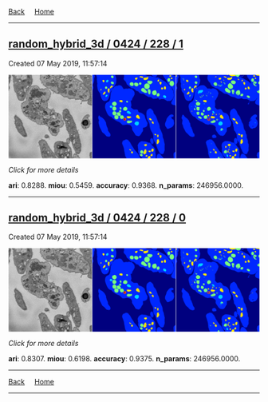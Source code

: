 
[Back](..)&nbsp;&nbsp;&nbsp;&nbsp;&nbsp;[Home](https://leapmanlab.github.io/snapshots)

---

<div class="summary"><a href="1"><h2>random_hybrid_3d / 0424 / 228 / 1</h2></a><p>Created 07 May 2019, 11:57:14
</p><a href="1"><img src="1/media/summary.png" align="center"></a><p>
<i>Click for more details</i>
</p></div>

**ari**: 0.8288. **miou**: 0.5459. **accuracy**: 0.9368. **n_params**: 246956.0000. 

---

<div class="summary"><a href="0"><h2>random_hybrid_3d / 0424 / 228 / 0</h2></a><p>Created 07 May 2019, 11:57:14
</p><a href="0"><img src="0/media/summary.png" align="center"></a><p>
<i>Click for more details</i>
</p></div>

**ari**: 0.8307. **miou**: 0.6198. **accuracy**: 0.9375. **n_params**: 246956.0000. 

---

[Back](..)&nbsp;&nbsp;&nbsp;&nbsp;&nbsp;[Home](https://leapmanlab.github.io/snapshots)

---